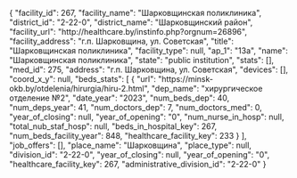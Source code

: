 {
    "facility_id": 267,
    "facility_name": "Шарковщинская поликлиника",
    "district_id": "2-22-0",
    "district_name": "Шарковщинский район",
    "facility_url": "http:\/\/healthcare.by\/instinfo.php?orgnum=26896",
    "facility_address": "г.п. Шарковщина, ул. Советская",
    "title": "Шарковщинская поликлиника",
    "facility_type": null,
    "ap_1": "13а",
    "name": "Шарковщинская поликлиника",
    "state": "public institution",
    "stats": [],
    "med_id": 275,
    "address": "г.п. Шарковщина, ул. Советская",
    "devices": [],
    "coord_x_y": null,
    "beds_stats": [
        {
            "url": "https:\/\/minsk-okb.by\/otdelenia\/hirurgia\/hiru-2.html",
            "dep_name": "хирургическое отделение №2",
            "date_year": "2023",
            "num_beds_dep": 40,
            "num_deps_year": 41,
            "num_doctors_dep": 7,
            "num_doctors_med": 0,
            "year_of_closing": null,
            "year_of_opening": "0",
            "num_nurse_in_hosp": null,
            "total_nub_staf_hosp": null,
            "beds_in_hospital_key": 267,
            "num_beds_facility_year": 848,
            "healthcare_facility_key": 233
        }
    ],
    "job_offers": [],
    "place_name": "Шарковщина",
    "place_type": null,
    "division_id": "2-22-0",
    "year_of_closing": null,
    "year_of_opening": "0",
    "healthcare_facility_key": 267,
    "administrative_division_id": "2-22-0"
}